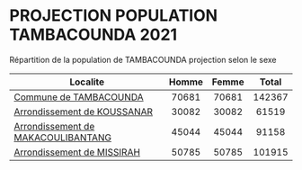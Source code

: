 # PROJECTION POPULATION TAMBACOUNDA 2021
	
Répartition de la population de TAMBACOUNDA projection selon le sexe
	
| Localite  | Homme | Femme | Total |
| --------- |:-----:|:-----:|:-----:|
| [Commune de TAMBACOUNDA](TAMBACOUNDA) | 70681 | 70681 | 142367 |
| [Arrondissement de KOUSSANAR](KOUSSANAR) | 30082 | 30082 | 61519 |
| [Arrondissement de MAKACOULIBANTANG](MAKACOULIBANTANG) | 45044 | 45044 | 91158 |
| [Arrondissement de MISSIRAH](MISSIRAH) | 50785 | 50785 | 101915 |

